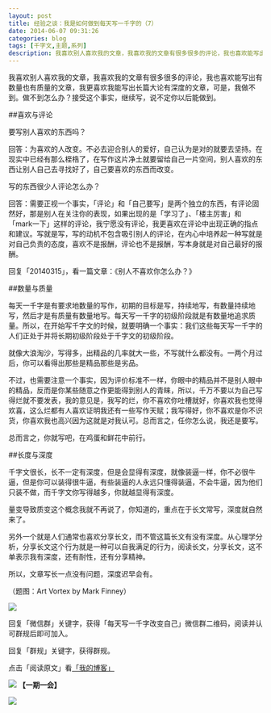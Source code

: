 ```yaml
---
layout: post
title: 经验之谈：我是如何做到每天写一千字的（7）
date: 2014-06-07 09:31:26
categories: blog
tags: [千字文,主题,系列]
description: 我喜欢别人喜欢我的文章，我喜欢我的文章有很多很多的评论，我也喜欢能写出有数量也有质量的文章，我更喜欢我能写出长篇大论有深度的文章，可是，我做不到。做不到怎么办？接受这个事实，继续写，说不定你以后能做到。
---
```


我喜欢别人喜欢我的文章，我喜欢我的文章有很多很多的评论，我也喜欢能写出有数量也有质量的文章，我更喜欢我能写出长篇大论有深度的文章，可是，我做不到。做不到怎么办？接受这个事实，继续写，说不定你以后能做到。

##喜欢与评论

要写别人喜欢的东西吗？

回答：为喜欢的人改变。不必去迎合别人的爱好，自己认为是对的就要去坚持。在现实中已经有那么桎梏了，在写作这片净土就要留给自己一片空间，别人喜欢的东西让别人自己去寻找好了，自己要喜欢的东西而改变。

写的东西很少人评论怎么办？

回答：需要正视一个事实，「评论」和「自己要写」是两个独立的东西，有评论固然好，那是别人在关注你的表现，如果出现的是「学习了」、「楼主厉害」和「mark一下」这样的评论，我宁愿没有评论，我更喜欢在评论中出现正确的指点和建议。写就是写，写的动机不包含吸引别人的评论，在内心中培养起一种写就是对自己负责的态度，喜欢不是报酬，评论也不是报酬，写本身就是对自己最好的报酬。

回复「20140315」，看一篇文章：《别人不喜欢你怎么办？》

##数量与质量

每天一千字是有要求地数量的写作，初期的目标是写，持续地写，有数量持续地写，然后才是有质量有数量地写。每天写一千字的初级阶段就是有数量地追求质量。所以，在开始写千字文的时候，就要明确一个事实：我们这些每天写一千字的人们正处于并将长期初级阶段处于千字文的初级阶段。

就像大浪淘沙，写得多，出精品的几率就大一些，不写就什么都没有。一两个月过后，你可以看得出那些是精品那些是劣品。

不过，也需要注意一个事实，因为评价标准不一样，你眼中的精品并不是别人眼中的精品，反而是你某些随意之作更能得到别人的青睐，所以，千万不要以为自己写得烂就不要发表，我的意见是，我写的烂，你不喜欢你吐槽就好，你喜欢我也觉得欢喜，这么烂都有人喜欢证明我还有一些写作天赋；我写得好，你不喜欢是你不识货，你喜欢我也高兴因为这就是对我认可。总而言之，任你怎么说，我还是要写。

总而言之，你就写吧，在鸡蛋和鲜花中前行。

##长度与深度

千字文很长，长不一定有深度，但是会显得有深度，就像装逼一样，你不必很牛逼，但是你可以装得很牛逼，有些装逼的人永远只懂得装逼，不会牛逼，因为他们只装不做，而千字文你写得越多，你就越显得有深度。

量变导致质变这个概念我就不再说了，你知道的，重点在于长文常写，深度就自然来了。

另外一个就是人们通常也喜欢分享长文，而不管这篇长文有没有深度。从心理学分析，分享长文这个行为就是一种可以自我满足的行为，阅读长文，分享长文，这不单表示我有深度，还有耐性，还有分享精神。

所以，文章写长一点没有问题，深度迟早会有。


（题图：Art Vortex by Mark Finney）

![](http://pic.yupoo.com/vankos_v/DMJiv6i8/mHDSX.png)

回复「微信群」关键字，获得「每天写一千字改变自己」微信群二维码，阅读并认可群规后即可加入。

回复「群规」关键字，获得群规。

点击「阅读原文」看[「我的博客」](http://xiaoyan.work)

![](http://pic.yupoo.com/vankos_v/DMJgUjgl/8Rvrt.png)
**【一期一会】**

![](http://media-cache-ak0.pinimg.com/736x/b1/7e/67/b17e677d67389ec701a0b85db6fb7cae.jpg)

